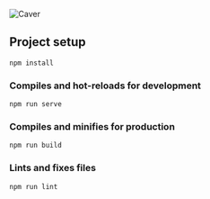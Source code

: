 ![Caver](https://github.com/sashachepuha/orbitale/blob/446d7690772e5eefd56df64d9529eb6ac4c1cc8f/caver.png)

## Project setup
```
npm install
```

### Compiles and hot-reloads for development
```
npm run serve
```

### Compiles and minifies for production
```
npm run build
```

### Lints and fixes files
```
npm run lint
```
